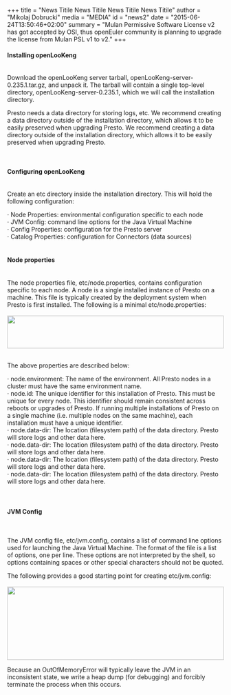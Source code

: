 +++
title = "News Titile News Titile News Titile News Titile"
author = "Mikolaj Dobrucki"
media = "MEDIA"
id = "news2"
date = "2015-06-24T13:50:46+02:00"
summary = "Mulan Permissive Software License v2 has got accepted by OSI, thus openEuler community is planning to upgrade the license from Mulan PSL v1 to v2."
+++

#### Installing openLooKeng
<br />
Download the openLooKeng server tarball, openLooKeng-server-0.235.1.tar.gz, and unpack it. The tarball will contain a single top-level directory, openLooKeng-server-0.235.1, which we will call the installation directory.

Presto needs a data directory for storing logs, etc. We recommend creating a data directory outside of the installation directory, which allows it to be easily preserved when upgrading Presto. We recommend creating a data directory outside of the installation directory, which allows it to be easily preserved when upgrading Presto.

<br />

#### Configuring openLooKeng
<br />
Create an etc directory inside the installation directory. This will hold the following configuration:

· Node Properties: environmental configuration specific to each node<br />
· JVM Config: command line options for the Java Virtual Machine<br />
· Config Properties: configuration for the Presto server<br />
· Catalog Properties: configuration for Connectors (data sources)<br /><br />

#### Node properties
<br />
The node properties file, etc/node.properties, contains configuration specific to each node. A node is a single installed instance of Presto on a machine. This file is typically created by the deployment system when Presto is first installed. The following is a minimal etc/node.properties:
<br />
<br />
<img src='../../../img/news_single/1.png' style="height:76px; width:100%">
<br />
<br />

The above properties are described below:

· node.environment: The name of the environment. All Presto nodes in a cluster must have the same environment name.<br />
· node.id: The unique identifier for this installation of Presto. This must be unique for every node. This identifier should remain consistent across reboots or upgrades of Presto. If running multiple installations of Presto on a single machine (i.e. multiple nodes on the same machine), each installation must have a unique identifier.<br />
· node.data-dir: The location (filesystem path) of the data directory. Presto will store logs and other data here.<br />
· node.data-dir: The location (filesystem path) of the data directory. Presto will store logs and other data here.<br />
· node.data-dir: The location (filesystem path) of the data directory. Presto will store logs and other data here.<br />
· node.data-dir: The location (filesystem path) of the data directory. Presto will store logs and other data here.<br /><br /><br />


#### JVM Config
<br />

The JVM config file, etc/jvm.config, contains a list of command line options used for launching the Java Virtual Machine. The format of the file is a list of options, one per line. These options are not interpreted by the shell, so options containing spaces or other special characters should not be quoted.<br />

The following provides a good starting point for creating etc/jvm.config:
<br />
<br />
<img src='../../../img/news_single/2.png' style="height:170px; width:100%">

Because an OutOfMemoryError will typically leave the JVM in an inconsistent state, we write a heap dump (for debugging) and forcibly terminate the process when this occurs.
<br />
<br />
<br />
<br />
<br />
<br />
<br />